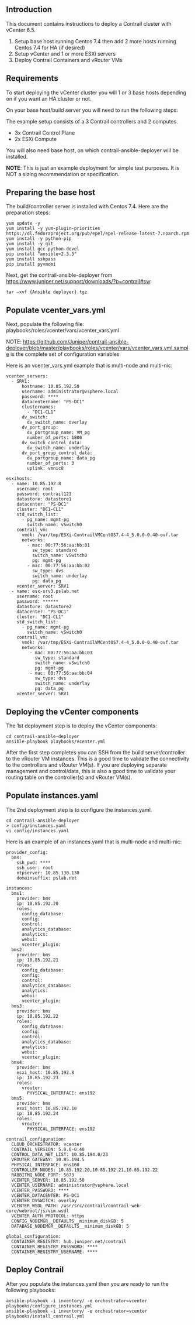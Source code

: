 ## Introduction

This document contains instructions to deploy a Contrail cluster with vCenter 6.5.

1. Setup base host running Centos 7.4 then add 2 more hosts running Centos 7.4 for HA (if desired)
2. Setup vCenter and 1 or more ESXi servers
3. Deploy Contrail Containers and vRouter VMs


## Requirements

To start deploying the vCenter cluster you will 1 or 3 base hosts depending on if you want an HA cluster or not.

On your base host/build server you will need to run the following steps:

The example setup consists of a 3 Contrail controllers and 2 computes.

- 3x Contrail Control Plane
- 2x ESXi Compute

You will also need base host, on which contrail-ansible-deployer will be installed.

**NOTE**: This is just an example deployment for simple test purposes. It is NOT a sizing recommendation or specification.

## Preparing the base host

The build/controller server is installed with Centos 7.4. Here are the preparation steps:

```
yum update -y
yum install -y yum-plugin-priorities https://dl.fedoraproject.org/pub/epel/epel-release-latest-7.noarch.rpm
yum install -y python-pip
yum install -y git
yum install gcc python-devel
pip install "ansible<2.3.3"
yum install sshpass
pip install pyvmomi
```

Next, get the contrail-ansible-deployer from https://www.juniper.net/support/downloads/?p=contrail#sw:

```
tar –xvf {Ansible deployer}.tgz
```

## Populate vcenter_vars.yml

Next, populate the following file: playbooks/roles/vcenter/vars/vcenter_vars.yml

NOTE: https://github.com/Juniper/contrail-ansible-deployer/blob/master/playbooks/roles/vcenter/vars/vcenter_vars.yml.sample is the complete set of configuration variables

Here is an vcenter_vars.yml example that is multi-node and multi-nic:

```
vcenter_servers:
  - SRV1:
      hostname: 10.85.192.50
      username: administrator@vsphere.local
      password: ****
      datacentername: "PS-DC1"
      clusternames:
        - "DC1-CL1"
      dv_switch:
        dv_switch_name: overlay
      dv_port_group:
        dv_portgroup_name: VM_pg
        number_of_ports: 1800
      dv_switch_control_data:
        dv_switch_name: underlay
      dv_port_group_control_data:
        dv_portgroup_name: data_pg
        number_of_ports: 3
        uplink: vmnic8

esxihosts:
  - name: 10.85.192.8
    username: root
    password: contrail123
    datastore: datastore1
    datacenter: "PS-DC1"
    cluster: "DC1-CL1"
    std_switch_list:
      - pg_name: mgmt-pg
        switch_name: vSwitch0
    contrail_vm:
      vmdk: /var/tmp/ESXi-ContrailVMCentOS7.4-4_5.0.0-0.40-ovf.tar
      networks:
        - mac: 00:77:56:aa:bb:01
          sw_type: standard
          switch_name: vSwitch0
          pg: mgmt-pg
        - mac: 00:77:56:aa:bb:02
          sw_type: dvs
          switch_name: underlay
          pg: data_pg
    vcenter_server: SRV1
  - name: esx-srv3.pslab.net
    username: root
    password: ******
    datastore: datastore2
    datacenter: "PS-DC1"
    cluster: "DC1-CL1"
    std_switch_list:
      - pg_name: mgmt-pg
        switch_name: vSwitch0
    contrail_vm:
      vmdk: /var/tmp/ESXi-ContrailVMCentOS7.4-4_5.0.0-0.40-ovf.tar
      networks:
         - mac: 00:77:56:aa:bb:03
           sw_type: standard
           switch_name: vSwitch0
           pg: mgmt-pg
         - mac: 00:77:56:aa:bb:04
           sw_type: dvs
           switch_name: underlay
           pg: data_pg
    vcenter_server: SRV1
```

## Deploying the vCenter components

The 1st deployment step is to deploy the vCenter components:

```
cd contrail-ansible-deployer
ansible-playbook playbooks/vcenter.yml

```

After the first step completes you can SSH from the build server/controller to the vRouter VM instances.
This is a good time to validate the connectivity to the controllers and vRouter VM(s). If you are deploying separate 
management and control/data, this is also a good time to validate your routing table on the controller(s) and vRouter VM(s).

## Populate instances.yaml

The 2nd deployment step is to configure the instances.yaml. 

```
cd contrail-ansible-deployer
> config/instances.yaml
vi config/instances.yaml

```

Here is an example of an instances.yaml that is multi-node and multi-nic:

```
provider_config:
  bms:
    ssh_pwd: ****
    ssh_user: root
    ntpserver: 10.85.130.130
    domainsuffix: pslab.net 

instances:
  bms1:
    provider: bms
    ip: 10.85.192.20
    roles:
      config_database:
      config:
      control:
      analytics_database:
      analytics:
      webui:
      vcenter_plugin:
  bms2:
    provider: bms
    ip: 10.85.192.21
    roles:
      config_database:
      config:
      control:
      analytics_database:
      analytics:
      webui:
      vcenter_plugin:
  bms3:
    provider: bms
    ip: 10.85.192.22
    roles:
      config_database:
      config:
      control:
      analytics_database:
      analytics:
      webui:
      vcenter_plugin:
  bms4:
    provider: bms
    esxi_host: 10.85.192.8
    ip: 10.85.192.23
    roles:
      vrouter:
        PHYSICAL_INTERFACE: ens192
  bms5:
    provider: bms
    esxi_host: 10.85.192.10
    ip: 10.85.192.24
    roles:
      vrouter:
        PHYSICAL_INTERFACE: ens192

contrail_configuration:
  CLOUD_ORCHESTRATOR: vcenter
  CONTRAIL_VERSION: 5.0.0-0.40
  CONTROL_DATA_NET_LIST: 10.85.194.0/23
  VROUTER_GATEWAY: 10.85.194.5
  PHYSICAL_INTERFACE: ens160
  CONTROLLER_NODES: 10.85.192.20,10.85.192.21,10.85.192.22
  RABBITMQ_NODE_PORT: 5673
  VCENTER_SERVER: 10.85.192.50
  VCENTER_USERNAME: administrator@vsphere.local
  VCENTER_PASSWORD: ****
  VCENTER_DATACENTER: PS-DC1
  VCENTER_DVSWITCH: overlay
  VCENTER_WSDL_PATH: /usr/src/contrail/contrail-web-core/webroot/js/vim.wsdl
  VCENTER_AUTH_PROTOCOL: https
  CONFIG_NODEMGR__DEFAULTS__minimum_diskGB: 5
  DATABASE_NODEMGR__DEFAULTS__minimum_diskGB: 5

global_configuration:
  CONTAINER_REGISTRY: hub.juniper.net/contrail
  CONTAINER_REGISTRY_PASSWORD: ****
  CONTAINER_REGISTRY_USERNAME: ****
```
## Deploy Contrail

After you populate the instances.yaml then you are ready to run the following playbooks:

```
ansible-playbook -i inventory/ -e orchestrator=vcenter playbooks/configure_instances.yml
ansible-playbook -i inventory/ -e orchestrator=vcenter playbooks/install_contrail.yml

```

